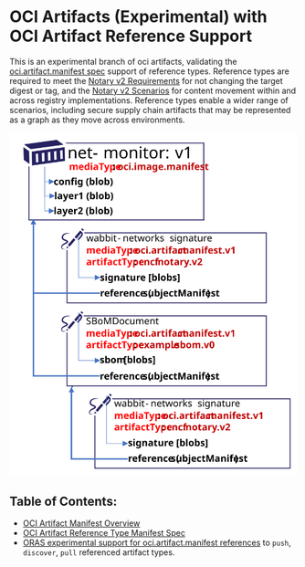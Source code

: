 # OCI Artifacts (Experimental) with OCI Artifact Reference Support

This is an experimental branch of oci artifacts, validating the [oci.artifact.manifest spec][oci-artifact-manifest-spec] support of reference types. Reference types are required to meet the [Notary v2 Requirements][nv2-requirements] for not changing the target digest or tag, and the [Notary v2 Scenarios][nv2-scenarios] for content movement within and across registry implementations. Reference types enable a wider range of scenarios, including secure supply chain artifacts that may be represented as a graph as they move across environments.

![](media/net-monitor-graph.svg)

## Table of Contents:

- [OCI Artifact Manifest Overview][oci-artifact-manifest]
- [OCI Artifact Reference Type Manifest Spec](./artifact-reftype-spec.md)
- [ORAS experimental support for oci.artifact.manifest references][oras-artifacts] to `push`, `discover`, `pull` referenced artifact types.

[oci-artifact-manifest]:      ./artifact-manifest.md
[oci-artifact-manifest-spec]: ./artifact-reftype-spec.md
[nv2-requirements]:           https://github.com/notaryproject/notaryproject/blob/main/requirements.md
[nv2-scenarios]:              https://github.com/notaryproject/notaryproject/blob/main/scenarios.md
[oras-artifacts]:             https://github.com/deislabs/oras/blob/prototype-2/docs/artifact-manifest.md